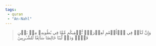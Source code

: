```yaml
---
tags: 
 - quran 
 - "An-Nahl"
---
```


> وَإِنَّ لَكُمۡ فِي ٱلۡأَنۡعَٰمِ لَعِبۡرَةٗۖ نُّسۡقِيكُم مِّمَّا فِي بُطُونِهِۦ مِنۢ بَيۡنِ فَرۡثٖ وَدَمٖ لَّبَنًا خَالِصٗا سَآئِغٗا لِّلشَّـٰرِبِينَ
